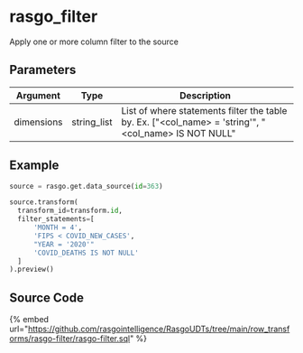 

# rasgo_filter

Apply one or more column filter to the source

## Parameters

|  Argument  |    Type     |                                             Description                                              |
| ---------- | ----------- | ---------------------------------------------------------------------------------------------------- |
| dimensions | string_list | List of where statements filter the table by. Ex. ["<col_name> = 'string'", "<col_name> IS NOT NULL" |


## Example

```py
source = rasgo.get.data_source(id=363)

source.transform(
  transform_id=transform.id,
  filter_statements=[
      'MONTH = 4',
      'FIPS < COVID_NEW_CASES',
      "YEAR = '2020'"
      'COVID_DEATHS IS NOT NULL'
  ]
).preview()
```

## Source Code

{% embed url="https://github.com/rasgointelligence/RasgoUDTs/tree/main/row_transforms/rasgo-filter/rasgo-filter.sql" %}

